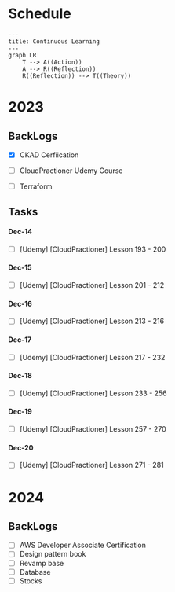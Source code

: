 # Schedule

```mermaid
---
title: Continuous Learning
---
graph LR
    T --> A((Action))
    A --> R((Reflection))
    R((Reflection)) --> T((Theory))
```

# 2023

## BackLogs
- [x] CKAD Cerfiication
- [ ] CloudPractioner Udemy Course
- [ ] Terraform


## Tasks

#### Dec-14
- [ ] [Udemy] [CloudPractioner] Lesson 193 - 200

#### Dec-15
- [ ] [Udemy] [CloudPractioner] Lesson 201 - 212

#### Dec-16
- [ ] [Udemy] [CloudPractioner] Lesson 213 - 216

#### Dec-17
- [ ] [Udemy] [CloudPractioner] Lesson 217 - 232

#### Dec-18
- [ ] [Udemy] [CloudPractioner] Lesson 233 - 256

#### Dec-19
- [ ] [Udemy] [CloudPractioner] Lesson 257 - 270

#### Dec-20
- [ ] [Udemy] [CloudPractioner] Lesson 271 - 281

# 2024

## BackLogs
- [ ] AWS Developer Associate Certification
- [ ] Design pattern book
- [ ] Revamp base
- [ ] Database
- [ ] Stocks 
